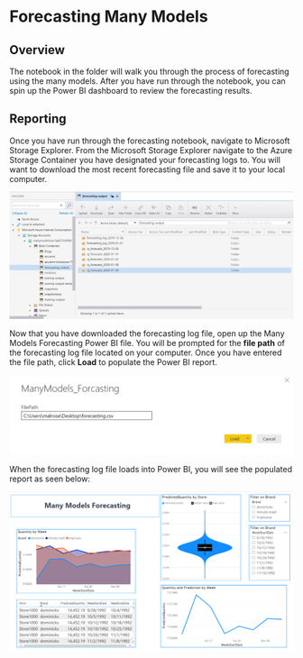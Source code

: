 # Forecasting Many Models 


## Overview
The notebook in the folder will walk you through the process of forecasting using the many models. After you have run through the notebook, you can spin up the Power BI dashboard to review the forecasting results. 

## Reporting 
Once you have run through the forecasting notebook, navigate to Microsoft Storage Explorer. From the Microsoft Storage Explorer navigate to the Azure Storage Container you have designated your forecasting logs to. You will want to download the most recent forecasting file and save it to your local computer. 

![image of Storage Explorer](../images/ForecastingStoreageExplorer.png) 

Now that you have downloaded the forecasting log file, open up the Many Models Forecasting Power BI file. You will be prompted for the **file path** of the forecasting log file located on your computer. Once you have entered the file path, click **Load** to populate the Power BI report. 

 ![image of Power BI file path input](../images/ForecastingLoadFile.png) 

When the forecasting log file loads into Power BI, you will see the populated report as seen below: 

![image of Power BI report](../images/ForecastingReport.png) 

